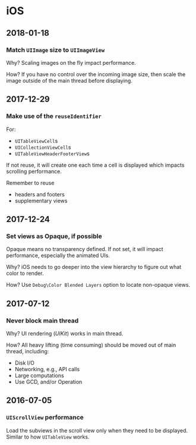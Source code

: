 # iOS

## 2018-01-18

### Match `UIImage` size to `UIImageView`

Why? Scaling images on the fly impact performance.

How? If you have no control over the incoming image size, then scale the image outside of the main thread before displaying.

## 2017-12-29

### Make use of the `reuseIdentifier`

For:

- `UITableViewCell`s
- `UICollectionViewCell`s
- `UITableViewHeaderFooterView`s

If not reuse, it will create one each time a cell is displayed which impacts scrolling performance.

Remember to reuse

- headers and footers
- supplementary views

## 2017-12-24

### Set views as Opaque, if possible

Opaque means no transparency defined. If not set, it will impact performance, especially the animated UIs.

Why? iOS needs to go deeper into the view hierarchy to figure out what color to render.

How? Use `Debug\Color Blended Layers` option to locate non-opaque views.

## 2017-07-12

### Never block main thread

Why? UI rendering (*UIKit*) works in main thread.

How? All heavy lifting (time consuming) should be moved out of main thread, including:

- Disk I/O
- Networking, e.g., API calls
- Large computations
- Use GCD, and/or Operation

## 2016-07-05

### `UIScrollView` performance

Load the subviews in the scroll view only when they need to be displayed. Similar to how `UITableView` works.
